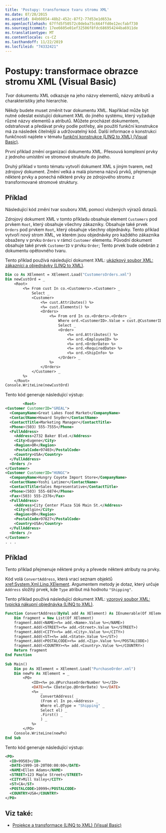 ```yaml
---
title: 'Postupy: transformace tvaru stromu XML'
ms.date: 07/20/2015
ms.assetid: 84b60854-48b2-452c-87f2-77d53e1d653a
ms.openlocfilehash: 67ffd5f50572c0deba75c664ffd0e12ecfabf730
ms.sourcegitcommit: 17ee6605e01ef32506f8fdc686954244ba6911de
ms.translationtype: MT
ms.contentlocale: cs-CZ
ms.lasthandoff: 11/22/2019
ms.locfileid: "74332421"
---
```

# <a name="how-to-transform-the-shape-of-an-xml-tree-visual-basic"></a>Postupy: transformace obrazce stromu XML (Visual Basic)
*Tvar* dokumentu XML odkazuje na jeho názvy elementů, názvy atributů a charakteristiky jeho hierarchie.  
  
 Někdy budete muset změnit tvar dokumentu XML. Například může být nutné odeslat existující dokument XML do jiného systému, který vyžaduje různé názvy elementů a atributů. Můžete procházet dokumentem, odstraňovat a předávat prvky podle potřeby, ale použití funkční konstrukce má za následek čitelnější a udržovatelný kód. Další informace o konstrukci funkčnosti najdete v tématu [funkční konstrukce (LINQ to XML) (Visual Basic)](../../../../visual-basic/programming-guide/concepts/linq/functional-construction-linq-to-xml.md).  
  
 První příklad změní organizaci dokumentu XML. Přesouvá komplexní prvky z jednoho umístění ve stromové struktuře do jiného.  
  
 Druhý příklad v tomto tématu vytvoří dokument XML s jiným tvarem, než zdrojový dokument. Změní velká a malá písmena názvů prvků, přejmenuje některé prvky a ponechá některé prvky ze zdrojového stromu z transformované stromové struktury.  
  
## <a name="example"></a>Příklad  
 Následující kód změní tvar souboru XML pomocí vložených výrazů dotazů.  
  
 Zdrojový dokument XML v tomto příkladu obsahuje element `Customers` pod prvkem `Root`, který obsahuje všechny zákazníky. Obsahuje také prvek `Orders` pod prvkem `Root`, který obsahuje všechny objednávky. Tento příklad vytvoří nový strom XML, ve kterém jsou objednávky pro každého zákazníka obsaženy v prvku `Orders` v rámci `Customer` elementu. Původní dokument obsahuje také prvek `CustomerID` v prvku `Order`; Tento prvek bude odebrán z dokumentu opětovného tvaru.  
  
 Tento příklad používá následující dokument XML: [ukázkový soubor XML: zákazníci a objednávky (LINQ to XML)](../../../../visual-basic/programming-guide/concepts/linq/sample-xml-file-customers-and-orders-linq-to-xml.md).  
  
```vb  
Dim co As XElement = XElement.Load("CustomersOrders.xml")  
Dim newCustOrd = _  
    <Root>  
        <%= From cust In co.<Customers>.<Customer> _  
            Select _  
            <Customer>  
                <%= cust.Attributes() %>  
                <%= cust.Elements() %>  
                <Orders>  
                    <%= From ord In co.<Orders>.<Order> _  
                        Where ord.<CustomerID>.Value = cust.@CustomerID _  
                        Select _  
                        <Order>  
                            <%= ord.Attributes() %>  
                            <%= ord.<EmployeeID> %>  
                            <%= ord.<OrderDate> %>  
                            <%= ord.<RequiredDate> %>  
                            <%= ord.<ShipInfo> %>  
                        </Order> _  
                    %>  
                </Orders>  
            </Customer> _  
        %>  
    </Root>  
Console.WriteLine(newCustOrd)  
```  
  
 Tento kód generuje následující výstup:  
  
```xml  
        <Root>  
<Customer CustomerID="GREAL">  
  <CompanyName>Great Lakes Food Market</CompanyName>  
  <ContactName>Howard Snyder</ContactName>  
  <ContactTitle>Marketing Manager</ContactTitle>  
  <Phone>(503) 555-7555</Phone>  
  <FullAddress>  
    <Address>2732 Baker Blvd.</Address>  
    <City>Eugene</City>  
    <Region>OR</Region>  
    <PostalCode>97403</PostalCode>  
    <Country>USA</Country>  
  </FullAddress>  
  <Orders />  
</Customer>  
<Customer CustomerID="HUNGC">  
  <CompanyName>Hungry Coyote Import Store</CompanyName>  
  <ContactName>Yoshi Latimer</ContactName>  
  <ContactTitle>Sales Representative</ContactTitle>  
  <Phone>(503) 555-6874</Phone>  
  <Fax>(503) 555-2376</Fax>  
  <FullAddress>  
    <Address>City Center Plaza 516 Main St.</Address>  
    <City>Elgin</City>  
    <Region>OR</Region>  
    <PostalCode>97827</PostalCode>  
    <Country>USA</Country>  
  </FullAddress>  
  <Orders />  
</Customer>  
. . .  
```  
  
## <a name="example"></a>Příklad  
 Tento příklad přejmenuje některé prvky a převede některé atributy na prvky.  
  
 Kód volá `ConvertAddress`, která vrací seznam objektů <xref:System.Xml.Linq.XElement>. Argumentem metody je dotaz, který určuje `Address` složitý prvek, kde `Type` atribut má hodnotu `"Shipping"`.  
  
 Tento příklad používá následující dokument XML: [vzorový soubor XML: typická nákupní objednávka (LINQ to XML)](../../../../visual-basic/programming-guide/concepts/linq/sample-xml-file-typical-purchase-order-linq-to-xml.md).  
  
```vb  
Function ConvertAddress(ByVal add As XElement) As IEnumerable(Of XElement)  
    Dim fragment = New List(Of XElement)  
    fragment.Add(<NAME><%= add.<Name>.Value %></NAME>)  
    fragment.Add(<STREET><%= add.<Street>.Value %></STREET>)  
    fragment.Add(<CITY><%= add.<City>.Value %></CITY>)  
    fragment.Add(<ST><%= add.<State>.Value %></ST>)  
    fragment.Add(<POSTALCODE><%= add.<Zip>.Value %></POSTALCODE>)  
    fragment.Add(<COUNTRY><%= add.<Country>.Value %></COUNTRY>)  
    Return fragment  
End Function  
  
Sub Main()  
    Dim po As XElement = XElement.Load("PurchaseOrder.xml")  
    Dim newPo As XElement = _  
        <PO>  
            <ID><%= po.@PurchaseOrderNumber %></ID>  
            <DATE><%= CDate(po.@OrderDate) %></DATE>  
            <%= _  
                ConvertAddress( _  
                (From el In po.<Address> _  
                Where el.@Type = "Shipping" _  
                Select el) _  
                .First() _  
                ) _  
            %>  
        </PO>  
    Console.WriteLine(newPo)  
End Sub  
```  
  
 Tento kód generuje následující výstup:  
  
```xml  
<PO>  
  <ID>99503</ID>  
  <DATE>1999-10-20T00:00:00</DATE>  
  <NAME>Ellen Adams</NAME>  
  <STREET>123 Maple Street</STREET>  
  <CITY>Mill Valley</CITY>  
  <ST>CA</ST>  
  <POSTALCODE>10999</POSTALCODE>  
  <COUNTRY>USA</COUNTRY>  
</PO>  
```  
  
## <a name="see-also"></a>Viz také:

- [Projekce a transformace (LINQ to XML) (Visual Basic)](../../../../visual-basic/programming-guide/concepts/linq/projections-and-transformations-linq-to-xml.md)
